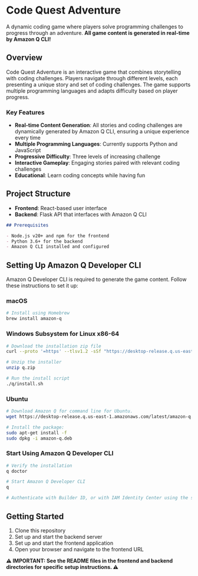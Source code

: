 # Code Quest Adventure

A dynamic coding game where players solve programming challenges to progress through an adventure. **All game content is generated in real-time by Amazon Q CLI!**

## Overview

Code Quest Adventure is an interactive game that combines storytelling with coding challenges. Players navigate through different levels, each presenting a unique story and set of coding challenges. The game supports multiple programming languages and adapts difficulty based on player progress.

### Key Features

- **Real-time Content Generation**: All stories and coding challenges are dynamically generated by Amazon Q CLI, ensuring a unique experience every time
- **Multiple Programming Languages**: Currently supports Python and JavaScript
- **Progressive Difficulty**: Three levels of increasing challenge
- **Interactive Gameplay**: Engaging stories paired with relevant coding challenges
- **Educational**: Learn coding concepts while having fun

## Project Structure

- **Frontend**: React-based user interface
- **Backend**: Flask API that interfaces with Amazon Q CLI

```markdown
## Prerequisites

- Node.js v20+ and npm for the frontend
- Python 3.6+ for the backend 
- Amazon Q CLI installed and configured
```
## Setting Up Amazon Q Developer CLI

Amazon Q Developer CLI is required to generate the game content. Follow these instructions to set it up:

### macOS

```bash
# Install using Homebrew
brew install amazon-q
```

### Windows Subsystem for Linux x86-64

```bash
# Download the installation zip file
curl --proto '=https' --tlsv1.2 -sSf "https://desktop-release.q.us-east-1.amazonaws.com/latest/q-x86_64-linux.zip" -o "q.zip"

# Unzip the installer
unzip q.zip

# Run the install script
./q/install.sh
```

### Ubuntu

```bash
# Download Amazon Q for command line for Ubuntu.
wget https://desktop-release.q.us-east-1.amazonaws.com/latest/amazon-q.deb

# Install the package:
sudo apt-get install -f
sudo dpkg -i amazon-q.deb
```

### Start Using Amazon Q Developer CLI

```bash
# Verify the installation
q doctor

# Start Amazon Q Developer CLI
q

# Authenticate with Builder ID, or with IAM Identity Center using the start URL given to you by your account administrator.
```

## Getting Started

1. Clone this repository
2. Set up and start the backend server
3. Set up and start the frontend application
4. Open your browser and navigate to the frontend URL

**⚠️ IMPORTANT: See the README files in the frontend and backend directories for specific setup instructions. ⚠️**